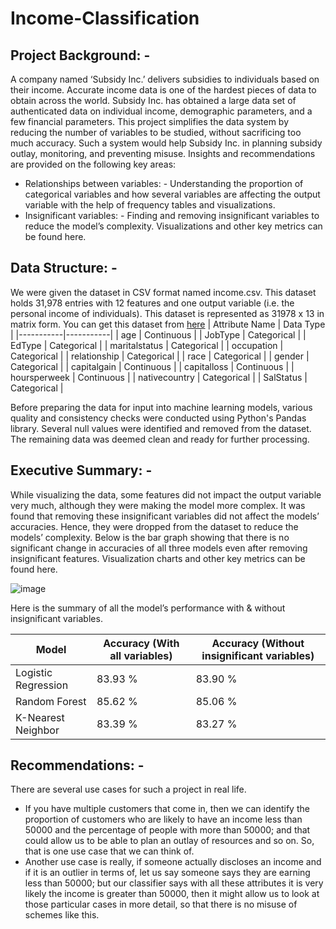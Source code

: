 # Income-Classification
## Project Background: -
A company named ‘Subsidy Inc.’ delivers subsidies to individuals based on their income. Accurate income data is one of the hardest pieces of data to obtain across the world. Subsidy Inc. has obtained a large data set of authenticated data on individual income, demographic parameters, and a few financial parameters. 
This project simplifies the data system by reducing the number of variables to be studied, without sacrificing too much accuracy. Such a system would help Subsidy Inc. in planning subsidy outlay, monitoring, and preventing misuse.
Insights and recommendations are provided on the following key areas:
- Relationships between variables: - Understanding the proportion of categorical variables and how several variables are affecting the output variable with the help of frequency tables and visualizations.
- Insignificant variables: - Finding and removing insignificant variables to reduce the model’s complexity.
Visualizations and other key metrics can be found here.

## Data Structure: -
We were given the dataset in CSV format named income.csv. This dataset holds 31,978 entries with 12 features and one output variable (i.e. the personal income of individuals).
This dataset is represented as 31978 x 13 in matrix form. You can get this dataset from [here](https://www.kaggle.com/datasets/lodetomasi1995/income-classification)
| Attribute Name  | Data Type  |
|-----------|-----------|
| age	| Continuous |
| JobType	| Categorical |
| EdType	| Categorical |
| maritalstatus	| Categorical |
| occupation	| Categorical |
| relationship	| Categorical |
| race	| Categorical |
| gender	| Categorical |
| capitalgain	| Continuous |
| capitalloss	| Continuous |
| hoursperweek	| Continuous |
| nativecountry	| Categorical |
| SalStatus	| Categorical |

Before preparing the data for input into machine learning models, various quality and consistency checks were conducted using Python's Pandas library. Several null values were identified and removed from the dataset. The remaining data was deemed clean and ready for further processing.

## Executive Summary: -
While visualizing the data, some features did not impact the output variable very much, although they were making the model more complex.
It was found that removing these insignificant variables did not affect the models’ accuracies. Hence, they were dropped from the dataset to reduce the models’ complexity. Below is the bar graph showing that there is no significant change in accuracies of all three models even after removing insignificant features.
Visualization charts and other key metrics can be found here.

![image](https://github.com/user-attachments/assets/4d5e076b-15a4-4dbc-a91d-cb5e8ead1901)

Here is the summary of all the model’s performance with & without insignificant variables.

| Model                | Accuracy (With all variables) | Accuracy (Without insignificant variables) |
|----------------------|----------------------------|-------------------------------------------|
| Logistic Regression | 83.93 %                     | 83.90 %                                   |
| Random Forest       | 85.62 %                     | 85.06 %                                   |
| K-Nearest Neighbor  | 83.39 %                     | 83.27 %                                   |

## Recommendations: -
There are several use cases for such a project in real life.
-	If you have multiple customers that come in, then we can identify the proportion of customers who are likely to have an income less than 50000 and the percentage of people with more than 50000; and that could allow us to be able to plan an outlay of resources and so on. So, that is one use case that we can think of.
-	Another use case is really, if someone actually discloses an income and if it is an outlier in terms of, let us say someone says they are earning less than 50000; but our classifier says with all these attributes it is very likely the income is greater than 50000, then it might allow us to look at those particular cases in more detail, so that there is no misuse of schemes like this.

